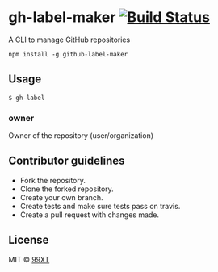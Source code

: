 # gh-label-maker [![Build Status](https://travis-ci.org/99xt/github-label-maker.svg?branch=master)](https://travis-ci.org/99xt/github-label-maker)

A CLI to manage GitHub repositories

```
npm install -g github-label-maker
```

## Usage

```
$ gh-label
```

### owner

Owner of the repository (user/organization)

## Contributor guidelines

- Fork the repository.
- Clone the forked repository.
- Create your own branch.
- Create tests and make sure tests pass on travis.
- Create a pull request with changes made.

## License

MIT © [99XT](https://github.com/99xt)